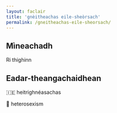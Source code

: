 ```yaml
---
layout: faclair
title: 'gnèitheachas eile-sheòrsach'
permalink: /gneitheachas-eile-sheorsach/
---
```


## Mìneachadh

Ri thighinn

## Eadar-theangachaidhean

&#x1f1ee;&#x1f1ea; heitrighnéasachas

&#x1f3f4;&#xe0067;&#xe0062;&#xe0065;&#xe006e;&#xe0067;&#xe007f; heterosexism
